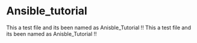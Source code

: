 # Ansible_tutorial


This a test file and its been named as Anisble_Tutorial !!
This a test file and its been named as Anisble_Tutorial !!

